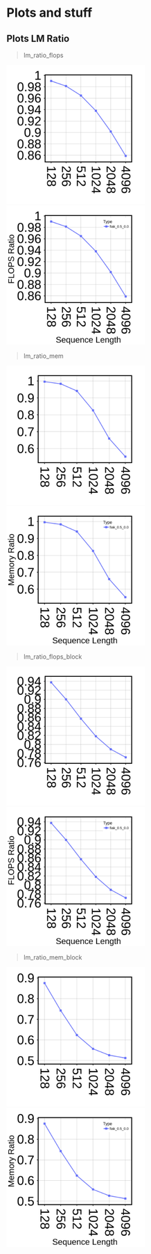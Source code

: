 # Plots and stuff

## Plots LM Ratio

> lm_ratio_flops

<p float="left" align="left">

<img src="clean/lm_ratio_flops.png" width="320" />

<img src="ref/lm_ratio_flops.png" width="320" />

</p>

> lm_ratio_mem

<p float="left" align="left">

<img src="clean/lm_ratio_mem.png" width="320" />

<img src="ref/lm_ratio_mem.png" width="320" />

</p>

> lm_ratio_flops_block

<p float="left" align="left">

<img src="clean/lm_ratio_flops_block.png" width="320" />

<img src="ref/lm_ratio_flops_block.png" width="320" />

</p>

> lm_ratio_mem_block

<p float="left" align="left">

<img src="clean/lm_ratio_mem_block.png" width="320" />

<img src="ref/lm_ratio_mem_block.png" width="320" />

</p>